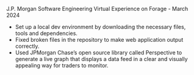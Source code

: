 J.P. Morgan Software Engineering Virtual Experience on Forage - March 2024

 * Set up a local dev environment by downloading the necessary files, tools and
   dependencies.
 * Fixed broken files in the repository to make web application output
   correctly.
 * Used JPMorgan Chase’s open source library called Perspective to generate a
   live graph that displays a data feed in a clear and visually appealing way
   for traders to monitor.
